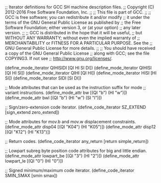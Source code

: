 ;; Iterator definitions for GCC SH machine description files.
;; Copyright (C) 2012-2016 Free Software Foundation, Inc.
;;
;; This file is part of GCC.
;;
;; GCC is free software; you can redistribute it and/or modify
;; it under the terms of the GNU General Public License as published by
;; the Free Software Foundation; either version 3, or (at your option)
;; any later version.
;;
;; GCC is distributed in the hope that it will be useful,
;; but WITHOUT ANY WARRANTY; without even the implied warranty of
;; MERCHANTABILITY or FITNESS FOR A PARTICULAR PURPOSE.  See the
;; GNU General Public License for more details.
;;
;; You should have received a copy of the GNU General Public License
;; along with GCC; see the file COPYING3.  If not see
;; <http://www.gnu.org/licenses/>.

(define_mode_iterator QIHISIDI [QI HI SI DI])
(define_mode_iterator QIHISI [QI HI SI])
(define_mode_iterator QIHI [QI HI])
(define_mode_iterator HISI [HI SI])
(define_mode_iterator SIDI [SI DI])

;; Mode attributes that can be used as the instruction suffix for mode
;; variant instructions.
(define_mode_attr bw [(QI "b") (HI "w")])
(define_mode_attr bwl [(QI "b") (HI "w") (SI "l")])

;; Sign/zero-extension code iterator.
(define_code_iterator SZ_EXTEND [sign_extend zero_extend])

;; Mode attributes for mov.b and mov.w displacement constraints.
(define_mode_attr disp04 [(QI "K04") (HI "K05")])
(define_mode_attr disp12 [(QI "K12") (HI "K13")])

;; Return codes.
(define_code_iterator any_return [return simple_return])

;; Lowpart subreg byte position code attributes for big and little endian.
(define_mode_attr lowpart_be [(QI "3") (HI "2")])
(define_mode_attr lowpart_le [(QI "0") (HI "0")])

;; Signed minimum/maximum code iterator.
(define_code_iterator SMIN_SMAX [smin smax])

